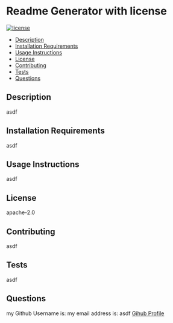 
# Readme Generator with license
[![license]('https://img.shields.io/github/license/DAVFoundation/captain-n3m0.svg?style=flat-square)](https://github.com/DAVFoundation/captain-n3m0/blob/master/LICENSE')
- [Description](#Description)
- [Installation Requirements](#Installation-Requirements)
- [Usage Instructions](#Usage-Instructions)
- [License](#License)
- [Contributing](#Contributing)
- [Tests](#Tests)
- [Questions](#Questions)
  
## Description
asdf

## Installation Requirements
asdf

## Usage Instructions
asdf

## License
apache-2.0

## Contributing
asdf

## Tests
asdf

## Questions
my Github Username is: 
my email address is: asdf
[Gihub Profile](https://github.com/+)

